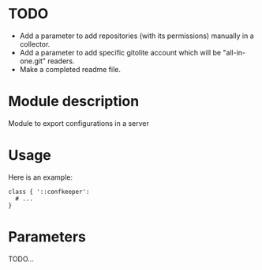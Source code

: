 # TODO

* Add a parameter to add repositories (with its permissions) manually in a collector.
* Add a parameter to add specific gitolite account which will be "all-in-one.git" readers.
* Make a completed readme file.


# Module description

Module to export configurations in a server




# Usage

Here is an example:

```puppet
class { '::confkeeper':
  # ...
}
```




# Parameters

TODO...


